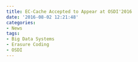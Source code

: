 ```yaml
---
title: EC-Cache Accepted to Appear at OSDI'2016
date: '2016-08-02 12:21:48'
categories:
- News
tags:
- Big Data Systems
- Erasure Coding
- OSDI
---
```


